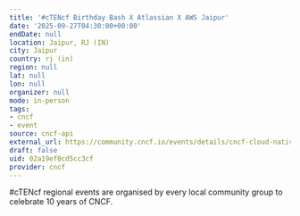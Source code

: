 ```yaml
---
title: '#cTENcf Birthday Bash X Atlassian X AWS Jaipur'
date: '2025-09-27T04:30:00+00:00'
endDate: null
location: Jaipur, RJ (IN)
city: Jaipur
country: rj (in)
region: null
lat: null
lon: null
organizer: null
mode: in-person
tags:
- cncf
- event
source: cncf-api
external_url: https://community.cncf.io/events/details/cncf-cloud-native-jaipur-presents-ctencf-birthday-bash-x-atlassian-x-aws-jaipur/
draft: false
uid: 02a19ef0cd5cc3cf
provider: cncf
---
```

#cTENcf regional events are organised by every local community group to celebrate 10 years of CNCF.
